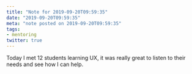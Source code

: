 ```yaml
---
title: "Note for 2019-09-20T09:59:35"
date: "2019-09-20T09:59:35"
meta: "note posted on 2019-09-20T09:59:35"
tags:
- mentoring
twitter: true
---
```

Today I met 12 students learning UX, it was really great to listen to their needs and see how I can help.
